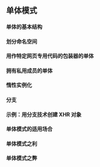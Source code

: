 ## 单体模式
#### 单体的基本结构    

#### 划分命名空间  

#### 用作特定网页专用代码的包装器的单体  

#### 拥有私用成员的单体  

#### 惰性实例化  

#### 分支  

#### 示例：用分支技术创建 XHR 对象  

#### 单体模式的适用场合  

#### 单体模式之利  

#### 单体模式之弊  
